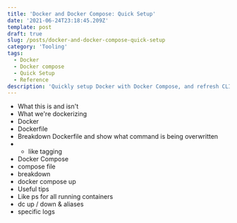 ```yaml
---
title: 'Docker and Docker Compose: Quick Setup'
date: '2021-06-24T23:18:45.209Z'
template: post
draft: true
slug: /posts/docker-and-docker-compose-quick-setup
category: 'Tooling'
tags:
  - Docker
  - Docker compose
  - Quick Setup
  - Reference
description: 'Quickly setup Docker with Docker Compose, and refresh CLI commands.'
---
```


- What this is and isn't
- What we're dockerizing
- Docker
- Dockerfile
- Breakdown Dockerfile and show what command is being overwritten
- - like tagging
- Docker Compose
- compose file
- breakdown
- docker compose up
- Useful tips
- Like ps for all running containers
- dc up / down & aliases
- specific logs